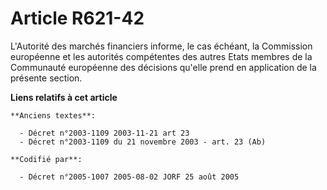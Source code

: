 # Article R621-42

L'Autorité des marchés financiers informe, le cas échéant, la Commission européenne et les autorités compétentes des autres
Etats membres de la Communauté européenne des décisions qu'elle prend en application de la présente section.

**Liens relatifs à cet article**

	**Anciens textes**:

	  - Décret n°2003-1109 2003-11-21 art 23
	  - Décret n°2003-1109 du 21 novembre 2003 - art. 23 (Ab)

	**Codifié par**:

	  - Décret n°2005-1007 2005-08-02 JORF 25 août 2005

